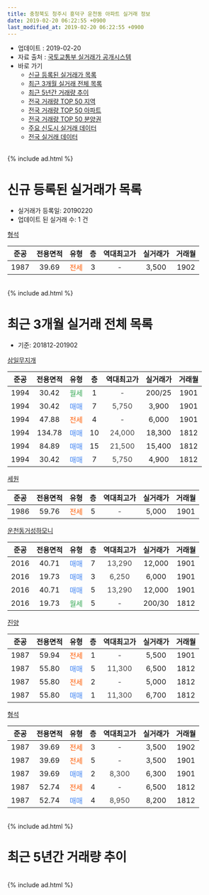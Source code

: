 ```yaml
---
title: 충청북도 청주시 흥덕구 운천동 아파트 실거래 정보
date: 2019-02-20 06:22:55 +0900
last_modified_at: 2019-02-20 06:22:55 +0900
---
```


* 업데이트 : 2019-02-20
* 자료 출처 : [국토교통부 실거래가 공개시스템](http://rt.molit.go.kr)
* 바로 가기
    * [신규 등록된 실거래가 목록](#신규-등록된-실거래가-목록)
    * [최근 3개월 실거래 전체 목록](#최근-3개월-실거래-전체-목록)
    * [최근 5년간 거래량 추이](#최근-5년간-거래량-추이)
    * [전국 거래량 TOP 50 지역](https://inasie.github.io/apt-trade-info/최근-3개월-전국에서-가장-거래가-많이-발생한-지역)
    * [전국 거래량 TOP 50 아파트](https://inasie.github.io/apt-trade-info/최근-3개월-전국에서-가장-거래가-많이-발생한-아파트)
    * [전국 거래량 TOP 50 분양권](https://inasie.github.io/apt-trade-info/최근-3개월-전국에서-가장-거래가-많이-발생한-분양권)
    * [주요 신도시 실거래 데이터](https://inasie.github.io/apt-trade-info/주요-신도시)
    * [전국 실거래 데이터](https://inasie.github.io/apt-trade-info/전국)
<br>
{% include ad.html %}
<br>

# 신규 등록된 실거래가 목록
* 실거래가 등록일: 20190220
* 업데이트 된 실거래 수: 1 건


[형석](https://search.naver.com/search.naver?query=%EC%B6%A9%EC%B2%AD%EB%B6%81%EB%8F%84+%EC%B2%AD%EC%A3%BC%EC%8B%9C+%ED%9D%A5%EB%8D%95%EA%B5%AC+%EC%9A%B4%EC%B2%9C%EB%8F%99+%ED%98%95%EC%84%9D)

|준공|전용면적|유형|층|역대최고가|실거래가|거래월|
|:---:|:---:|:---:|:---:|:---:|:---:|:---:|
|1987|39.69|<span style="color:#ff5a00">전세</span>|3|<span style="color:#444444">-</span>|3,500|1902|


<br>
{% include ad.html %}
<br>

# 최근 3개월 실거래 전체 목록
* 기준: 201812-201902


[삼일무지개](https://search.naver.com/search.naver?query=%EC%B6%A9%EC%B2%AD%EB%B6%81%EB%8F%84+%EC%B2%AD%EC%A3%BC%EC%8B%9C+%ED%9D%A5%EB%8D%95%EA%B5%AC+%EC%9A%B4%EC%B2%9C%EB%8F%99+%EC%82%BC%EC%9D%BC%EB%AC%B4%EC%A7%80%EA%B0%9C)

|준공|전용면적|유형|층|역대최고가|실거래가|거래월|
|:---:|:---:|:---:|:---:|:---:|:---:|:---:|
|1994|30.42|<span style="color:#34a853">월세</span>|1|<span style="color:#444444">-</span>|200/25|1901|
|1994|30.42|<span style="color:#4285f3">매매</span>|7|<span style="color:#444444">5,750</span>|3,900|1901|
|1994|47.88|<span style="color:#ff5a00">전세</span>|4|<span style="color:#444444">-</span>|6,000|1901|
|1994|134.78|<span style="color:#4285f3">매매</span>|10|<span style="color:#444444">24,000</span>|18,300|1812|
|1994|84.89|<span style="color:#4285f3">매매</span>|15|<span style="color:#444444">21,500</span>|15,400|1812|
|1994|30.42|<span style="color:#4285f3">매매</span>|7|<span style="color:#444444">5,750</span>|4,900|1812|

[세원](https://search.naver.com/search.naver?query=%EC%B6%A9%EC%B2%AD%EB%B6%81%EB%8F%84+%EC%B2%AD%EC%A3%BC%EC%8B%9C+%ED%9D%A5%EB%8D%95%EA%B5%AC+%EC%9A%B4%EC%B2%9C%EB%8F%99+%EC%84%B8%EC%9B%90)

|준공|전용면적|유형|층|역대최고가|실거래가|거래월|
|:---:|:---:|:---:|:---:|:---:|:---:|:---:|
|1986|59.76|<span style="color:#ff5a00">전세</span>|5|<span style="color:#444444">-</span>|5,000|1901|

[운천동거성하모니](https://search.naver.com/search.naver?query=%EC%B6%A9%EC%B2%AD%EB%B6%81%EB%8F%84+%EC%B2%AD%EC%A3%BC%EC%8B%9C+%ED%9D%A5%EB%8D%95%EA%B5%AC+%EC%9A%B4%EC%B2%9C%EB%8F%99+%EC%9A%B4%EC%B2%9C%EB%8F%99%EA%B1%B0%EC%84%B1%ED%95%98%EB%AA%A8%EB%8B%88)

|준공|전용면적|유형|층|역대최고가|실거래가|거래월|
|:---:|:---:|:---:|:---:|:---:|:---:|:---:|
|2016|40.71|<span style="color:#4285f3">매매</span>|7|<span style="color:#444444">13,290</span>|12,000|1901|
|2016|19.73|<span style="color:#4285f3">매매</span>|3|<span style="color:#444444">6,250</span>|6,000|1901|
|2016|40.71|<span style="color:#4285f3">매매</span>|5|<span style="color:#444444">13,290</span>|12,000|1901|
|2016|19.73|<span style="color:#34a853">월세</span>|5|<span style="color:#444444">-</span>|200/30|1812|

[진양](https://search.naver.com/search.naver?query=%EC%B6%A9%EC%B2%AD%EB%B6%81%EB%8F%84+%EC%B2%AD%EC%A3%BC%EC%8B%9C+%ED%9D%A5%EB%8D%95%EA%B5%AC+%EC%9A%B4%EC%B2%9C%EB%8F%99+%EC%A7%84%EC%96%91)

|준공|전용면적|유형|층|역대최고가|실거래가|거래월|
|:---:|:---:|:---:|:---:|:---:|:---:|:---:|
|1987|59.94|<span style="color:#ff5a00">전세</span>|1|<span style="color:#444444">-</span>|5,500|1901|
|1987|55.80|<span style="color:#4285f3">매매</span>|5|<span style="color:#444444">11,300</span>|6,500|1812|
|1987|55.80|<span style="color:#ff5a00">전세</span>|2|<span style="color:#444444">-</span>|5,000|1812|
|1987|55.80|<span style="color:#4285f3">매매</span>|1|<span style="color:#444444">11,300</span>|6,700|1812|

[형석](https://search.naver.com/search.naver?query=%EC%B6%A9%EC%B2%AD%EB%B6%81%EB%8F%84+%EC%B2%AD%EC%A3%BC%EC%8B%9C+%ED%9D%A5%EB%8D%95%EA%B5%AC+%EC%9A%B4%EC%B2%9C%EB%8F%99+%ED%98%95%EC%84%9D)

|준공|전용면적|유형|층|역대최고가|실거래가|거래월|
|:---:|:---:|:---:|:---:|:---:|:---:|:---:|
|1987|39.69|<span style="color:#ff5a00">전세</span>|3|<span style="color:#444444">-</span>|3,500|1902|
|1987|39.69|<span style="color:#ff5a00">전세</span>|5|<span style="color:#444444">-</span>|3,500|1901|
|1987|39.69|<span style="color:#4285f3">매매</span>|2|<span style="color:#444444">8,300</span>|6,300|1901|
|1987|52.74|<span style="color:#ff5a00">전세</span>|4|<span style="color:#444444">-</span>|6,500|1812|
|1987|52.74|<span style="color:#4285f3">매매</span>|4|<span style="color:#444444">8,950</span>|8,200|1812|


<br>
{% include ad.html %}
<br>

# 최근 5년간 거래량 추이


<div style="width:100%;">
    <canvas id="deal_progress" height="200"></canvas>
</div>

<script>
new Chart(document.getElementById("deal_progress"), {
    type: 'line',
    data: {
        labels: ['201402','201403','201404','201405','201406','201407','201408','201409','201410','201411','201412','201501','201502','201503','201504','201505','201506','201507','201508','201509','201510','201511','201512','201601','201602','201603','201604','201605','201606','201607','201608','201609','201610','201611','201612','201701','201702','201703','201704','201705','201706','201707','201708','201709','201710','201711','201712','201801','201802','201803','201804','201805','201806','201807','201808','201809','201810','201811','201812','201901','201902'],
        datasets: [{
            label: '매매',
            pointRadius: 1,
            data: [10, 9, 7, 13, 9, 3, 11, 12, 5, 9, 10, 10, 14, 19, 15, 16, 10, 9, 12, 8, 8, 6, 3, 6, 10, 11, 10, 11, 4, 9, 12, 6, 10, 11, 8, 4, 4, 8, 9, 7, 2, 4, 6, 6, 10, 2, 6, 7, 7, 8, 7, 9, 6, 5, 5, 6, 6, 13, 6, 5, 0],
            borderColor: "rgba(255, 201, 14, 1)",
            backgroundColor: "rgba(255, 201, 14, 0.5)",
            fill: false,
            lineTension: 0
        },{
            label: '전월세',
            pointRadius: 1,
            data: [7, 5, 2, 3, 6, 1, 3, 4, 6, 4, 3, 3, 7, 8, 1, 4, 4, 4, 5, 5, 1, 9, 2, 1, 5, 5, 5, 6, 4, 2, 4, 2, 4, 5, 3, 4, 3, 5, 2, 2, 4, 2, 3, 3, 1, 3, 2, 0, 2, 3, 5, 4, 4, 2, 10, 3, 5, 4, 3, 5, 1],
            borderColor: "rgba(0, 141, 185, 1)",
            backgroundColor: "rgba(0, 141, 185, 0.5)",
            fill: false,
            lineTension: 0
        }
        ]
    },
    options: {
        responsive: true,
        title: {
            display: false
        },
        tooltips: {
            mode: 'index',
            intersect: false
        },
        hover: {
            mode: 'nearest',
            intersect: true
        },
        scales: {
            xAxes: [{
                display: true,
                scaleLabel: {
                    display: true,
                    labelString: '년/월'
                }
            }],
            yAxes: [{
                display: true,
                ticks: {
                    suggestedMin: 0,
                },
                scaleLabel: {
                    display: true,
                    labelString: '실거래 수'
                }
            }]
        }
    }
});

</script>


<br>
{% include ad.html %}
<br>

